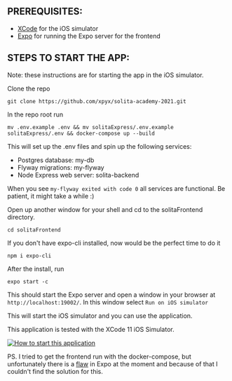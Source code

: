 ## PREREQUISITES:

- [XCode](https://developer.apple.com/xcode/) for the iOS simulator
- [Expo](https://github.com/expo/expo-cli) for running the Expo server for the frontend

## STEPS TO START THE APP:

Note: these instructions are for starting the app in the iOS simulator.

Clone the repo

    git clone https://github.com/xpyx/solita-academy-2021.git

In the repo root run 

    mv .env.example .env && mv solitaExpress/.env.example solitaExpress/.env && docker-compose up --build

This will set up the .env files and spin up the following services:

- Postgres database: my-db
- Flyway migrations: my-flyway
- Node Express web server: solita-backend

When you see `my-flyway exited with code 0` all services are functional. Be patient, it might take a while :)

Open up another window for your shell and cd to the solitaFrontend directory.

    cd solitaFrontend
    
If you don't have expo-cli installed, now would be the perfect time to do it

    npm i expo-cli

After the install, run
    
    expo start -c

This should start the Expo server and open a window in your browser at `http://localhost:19002/`. In this window select `Run on iOS simulator`

This will start the iOS simulator and you can use the application.

This application is tested with the XCode 11 iOS Simulator.

[![How to start this application](https://img.youtube.com/vi/qkDK1kZ4PvY/0.jpg)](https://www.youtube.com/watch?v=qkDK1kZ4PvY
 "Solita Dev Academy 2021 programming assignment")

PS. I tried to get the frontend run with the docker-compose, but unfortunately there is a [flaw](https://github.com/expo/expo-cli/issues/866) in Expo at the moment and because of that I couldn't find the solution for this.
